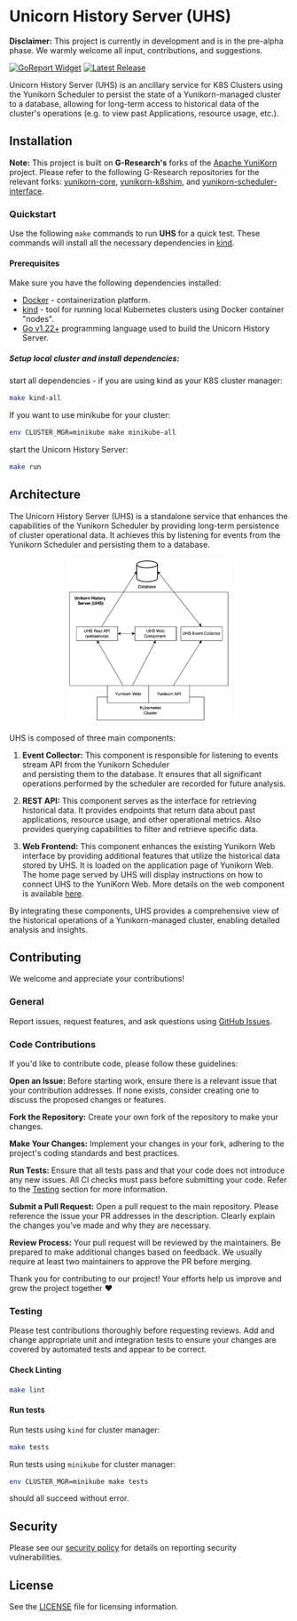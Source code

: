 # Unicorn History Server (UHS)

**Disclaimer:** This project is currently in development and is in the pre-alpha phase. We warmly welcome all input, contributions, and suggestions.

[![GoReport Widget]][GoReport Status]
[![Latest Release](https://img.shields.io/github/v/release/G-Research/unicorn-history-server?include_prereleases)](https://github.com/armadaproject/armada-operator/releases/latest)

[GoReport Widget]: https://goreportcard.com/badge/github.com/G-Research/unicorn-history-server

[GoReport Status]: https://goreportcard.com/report/github.com/G-Research/unicorn-history-server

Unicorn History Server (UHS) is an ancillary service for K8S Clusters using the Yunikorn Scheduler to
persist the state of a Yunikorn-managed cluster to a database, allowing for long-term
access to historical data of the cluster's operations (e.g. to view past Applications,
resource usage, etc.).

## Installation

**Note:** This project is built on **G-Research's** forks of the [Apache YuniKorn](https://yunikorn.apache.org/) project. 
Please refer to the following G-Research repositories for the relevant forks: 
[yunikorn-core](https://github.com/G-Research/yunikorn-core), 
[yunikorn-k8shim](https://github.com/G-Research/yunikorn-k8shim), and 
[yunikorn-scheduler-interface](https://github.com/G-Research/yunikorn-scheduler-interface).


### Quickstart

Use the following `make` commands to run **UHS** for a quick test.
These commands will install all the necessary dependencies in [kind](https://kind.sigs.k8s.io/docs/user/quick-start/).

#### Prerequisites

Make sure you have the following dependencies installed:

* [Docker](https://docs.docker.com/get-docker/) - containerization platform.
* [kind](https://kind.sigs.k8s.io/docs/user/quick-start/) - tool for running local Kubernetes clusters using Docker container "nodes".
* [Go v1.22+](https://golang.org/doc/install) programming language used to build the Unicorn History Server.

##### Setup local cluster and install dependencies:

start all dependencies - if you are using kind as your K8S cluster manager:

```bash
make kind-all
```

If you want to use minikube for your cluster:

```bash
env CLUSTER_MGR=minikube make minikube-all
```

start the Unicorn History Server:

```bash
make run
```

## Architecture

The Unicorn History Server (UHS) is a standalone service that enhances the capabilities of the
Yunikorn Scheduler by providing long-term persistence of cluster operational data.
It achieves this by listening for events from the Yunikorn Scheduler and persisting them to a database.

<p align="center">
  <img src="uhs-architecture.png" height="300">
</p>

UHS is composed of three main components:

1. **Event Collector:** This component is responsible for listening to events stream API from the Yunikorn Scheduler  
   and persisting them to the database.
   It ensures that all significant operations performed by the scheduler
   are recorded for future analysis.

2. **REST API:** This component serves as the interface for retrieving historical data.
   It provides endpoints that return data about past applications, resource usage, and other operational metrics. Also provides
   querying capabilities to filter and retrieve specific data.

3. **Web Frontend:** This component enhances the existing Yunikorn Web interface by providing additional features that utilize
   the historical data stored by UHS. It is loaded on the application page of Yunikorn Web. The home page served by UHS
   will display instructions on how to connect UHS to the YuniKorn Web.
   More details on the web component is available [here](web/README.md).

By integrating these components, UHS provides a comprehensive view of the historical operations of a Yunikorn-managed cluster,
enabling detailed analysis and insights.

## Contributing

We welcome and appreciate your contributions!

### General

Report issues, request features, and ask questions
using [GitHub Issues](https://github.com/G-Research/unicorn-history-server/issues/new).

### Code Contributions

If you'd like to contribute code, please follow these guidelines:

**Open an Issue:** Before starting work, ensure there is a relevant issue that your contribution addresses.
If none exists, consider creating one to discuss the proposed changes or features.

**Fork the Repository:** Create your own fork of the repository to make your changes.

**Make Your Changes:** Implement your changes in your fork, adhering to the project's coding standards and best practices.

**Run Tests:** Ensure that all tests pass and that your code does not introduce any new issues.
All CI checks must pass before submitting your code. Refer to the [Testing](#testing) section for more information.

**Submit a Pull Request:** Open a pull request to the main repository. Please reference the issue your PR addresses in the description.
Clearly explain the changes you’ve made and why they are necessary.

**Review Process:** Your pull request will be reviewed by the maintainers. Be prepared to make additional changes based on feedback.
We usually require at least two maintainers to approve the PR before merging.

Thank you for contributing to our project! Your efforts help us improve and grow the project together ❤️

### Testing

Please test contributions thoroughly before requesting reviews. Add and change appropriate unit and integration tests to ensure your changes
are covered by automated tests and appear to be correct.

#### Check Linting

```bash
make lint
```

#### Run tests

Run tests using `kind` for cluster manager:
```bash
make tests
```

Run tests using `minikube` for cluster manager:
```bash
env CLUSTER_MGR=minikube make tests
```
should all succeed without error.

## Security

Please see our [security policy](https://github.com/G-Research/unicorn-history-server/blob/main/SECURITY.md) for details on reporting security vulnerabilities.

## License

See the [LICENSE](LICENSE) file for licensing information.
